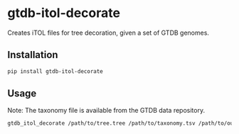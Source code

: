 # gtdb-itol-decorate

Creates iTOL files for tree decoration, given a set of GTDB genomes.

## Installation

```bash
pip install gtdb-itol-decorate
```

## Usage

Note: The taxonomy file is available from the GTDB data repository.

```bash
gtdb_itol_decorate /path/to/tree.tree /path/to/taxonomy.tsv /path/to/output
```